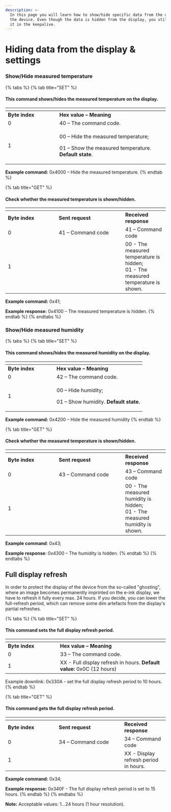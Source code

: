 ```yaml
---
description: >-
  In this page you will learn how to show/hide specific data from the display of
  the device. Even though the data is hidden from the display, you still receive
  it in the keepalive.
---
```


# Hiding data from the display & settings

### Show/Hide measured temperature

{% tabs %}
{% tab title="SET" %}
#### This command shows/hides the measured temperature on the display.

<table data-header-hidden><thead><tr><th width="146"></th><th></th></tr></thead><tbody><tr><td><strong>Byte index</strong></td><td><strong>Hex value – Meaning</strong></td></tr><tr><td>0</td><td>40 – The command code.</td></tr><tr><td>1</td><td><p>00 – Hide the measured temperature;</p><p>01 – Show the measured temperature. <strong>Default state</strong>.</p></td></tr></tbody></table>

**Example command:** 0x4000 – Hide the measured temperature.
{% endtab %}

{% tab title="GET" %}
#### Check whether the measured temperature is shown/hidden.

<table data-header-hidden><thead><tr><th width="143.99999999999997"></th><th width="193"></th><th></th></tr></thead><tbody><tr><td><strong>Byte index</strong></td><td><strong>Sent request</strong></td><td><strong>Received response</strong></td></tr><tr><td>0</td><td>41 – Command code</td><td>41 – Command code</td></tr><tr><td>1</td><td> </td><td>00 - The measured temperature is hidden;<br>01 - The measured temperature is shown.</td></tr></tbody></table>

**Example command:** 0x41;

**Example response:** 0x4100 – The measured temperature is hidden.
{% endtab %}
{% endtabs %}

### Show/Hide measured humidity

{% tabs %}
{% tab title="SET" %}
#### This command shows/hides the measured humidity on the display.

<table data-header-hidden><thead><tr><th width="137"></th><th></th></tr></thead><tbody><tr><td><strong>Byte index</strong></td><td><strong>Hex value – Meaning</strong></td></tr><tr><td>0</td><td>42 – The command code.</td></tr><tr><td>1</td><td><p>00 – Hide humidity;</p><p>01 – Show humidity. <strong>Default state.</strong></p></td></tr></tbody></table>

**Example command:** 0x4200 – Hide the measured humidity
{% endtab %}

{% tab title="GET" %}
#### Check whether the measured temperature is shown/hidden.

<table data-header-hidden><thead><tr><th width="143.99999999999997"></th><th width="193"></th><th></th></tr></thead><tbody><tr><td><strong>Byte index</strong></td><td><strong>Sent request</strong></td><td><strong>Received response</strong></td></tr><tr><td>0</td><td>43 – Command code</td><td>43 – Command code</td></tr><tr><td>1</td><td> </td><td>00 - The measured humidity is hidden;<br>01 - The measured humidity is shown.</td></tr></tbody></table>

**Example command**: 0x43;

**Example response**: 0x4300 – The humidity is hidden.
{% endtab %}
{% endtabs %}

## Full display refresh

In order to protect the display of the device from the so-called "ghosting", where an image becomes permanently imprinted on the e-ink display, we have to refresh it fully every max. 24 hours. If you decide, you can lower the full-refresh period, which can remove some dim artefacts from the display's partial refreshes.

{% tabs %}
{% tab title="SET" %}
#### This command sets the full display refresh period.

<table data-header-hidden><thead><tr><th width="147.99999999999997"></th><th></th></tr></thead><tbody><tr><td><strong>Byte index</strong></td><td><strong>Hex value – Meaning</strong></td></tr><tr><td>0</td><td>33 – The command code.</td></tr><tr><td>1</td><td>XX - Full display refresh in hours.  <strong>Default value:</strong> 0x0C (12 hours)</td></tr></tbody></table>

Example downlink: 0x330A - set the full display refresh period to 10 hours.
{% endtab %}

{% tab title="GET" %}
#### This command gets the full display refresh period.

<table data-header-hidden><thead><tr><th width="143.99999999999997"></th><th width="190"></th><th></th></tr></thead><tbody><tr><td><strong>Byte index</strong></td><td><strong>Sent request</strong></td><td><strong>Received response</strong></td></tr><tr><td>0</td><td>34 – Command code</td><td>34 – Command code</td></tr><tr><td>1</td><td> </td><td>XX - Display refresh period in hours.</td></tr></tbody></table>

**Example command:** 0x34;

**Example response:** 0x340F - The full display refresh period is set to 15 hours.
{% endtab %}
{% endtabs %}

**Note:** Acceptable values: 1...24 hours (1 hour resolution).
